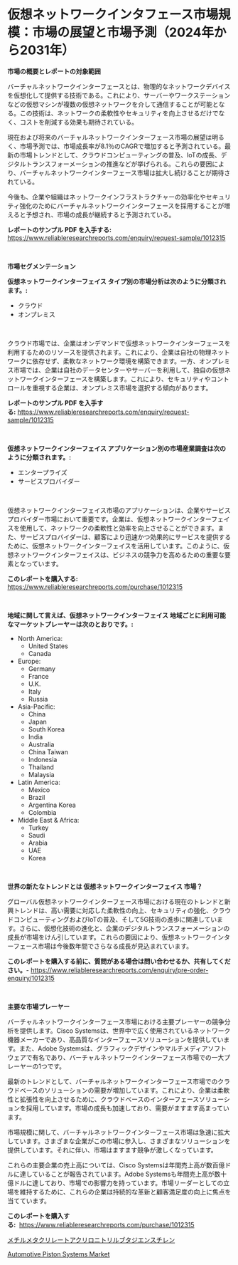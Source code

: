 <p><h1>仮想ネットワークインタフェース市場規模：市場の展望と市場予測（2024年から2031年）</h1></p><p><strong>市場の概要とレポートの対象範囲</strong></p>
<p><p>バーチャルネットワークインターフェースとは、物理的なネットワークデバイスを仮想化して提供する技術である。これにより、サーバーやワークステーションなどの仮想マシンが複数の仮想ネットワークを介して通信することが可能となる。この技術は、ネットワークの柔軟性やセキュリティを向上させるだけでなく、コストを削減する効果も期待されている。</p><p>現在および将来のバーチャルネットワークインターフェース市場の展望は明るく、市場予測では、市場成長率が8.1％のCAGRで増加すると予測されている。最新の市場トレンドとして、クラウドコンピューティングの普及、IoTの成長、デジタルトランスフォーメーションの推進などが挙げられる。これらの要因により、バーチャルネットワークインターフェース市場は拡大し続けることが期待されている。</p><p>今後も、企業や組織はネットワークインフラストラクチャーの効率化やセキュリティ強化のためにバーチャルネットワークインターフェースを採用することが増えると予想され、市場の成長が継続すると予測されている。</p></p>
<p><strong>レポートのサンプル PDF を入手する:</strong> <a href="https://www.reliableresearchreports.com/enquiry/request-sample/1012315">https://www.reliableresearchreports.com/enquiry/request-sample/1012315</a></p>
<p>&nbsp;</p>
<p><strong>市場セグメンテーション</strong></p>
<p><strong>仮想ネットワークインターフェイス タイプ別の市場分析は次のように分類されます。:</strong></p>
<p><ul><li>クラウド</li><li>オンプレミス</li></ul></p>
<p>&nbsp;</p>
<p><p>クラウド市場では、企業はオンデマンドで仮想ネットワークインターフェースを利用するためのリソースを提供されます。これにより、企業は自社の物理ネットワークに依存せず、柔軟なネットワーク環境を構築できます。一方、オンプレミス市場では、企業は自社のデータセンターやサーバーを利用して、独自の仮想ネットワークインターフェースを構築します。これにより、セキュリティやコントロールを重視する企業は、オンプレミス市場を選択する傾向があります。</p></p>
<p><strong>レポートのサンプル PDF を入手する:</strong>&nbsp;<a href="https://www.reliableresearchreports.com/enquiry/request-sample/1012315">https://www.reliableresearchreports.com/enquiry/request-sample/1012315</a></p>
<p>&nbsp;</p>
<p><strong> 仮想ネットワークインターフェイス アプリケーション別の市場産業調査は次のように分類されます。:</strong></p>
<p><ul><li>エンタープライズ</li><li>サービスプロバイダー</li></ul></p>
<p>&nbsp;</p>
<p><p>仮想ネットワークインターフェイス市場のアプリケーションは、企業やサービスプロバイダー市場において重要です。企業は、仮想ネットワークインターフェイスを使用して、ネットワークの柔軟性と効率を向上させることができます。また、サービスプロバイダーは、顧客により迅速かつ効果的にサービスを提供するために、仮想ネットワークインターフェイスを活用しています。このように、仮想ネットワークインターフェイスは、ビジネスの競争力を高めるための重要な要素となっています。</p></p>
<p><strong>このレポートを購入する:</strong>&nbsp; <a href="https://www.reliableresearchreports.com/purchase/1012315">https://www.reliableresearchreports.com/purchase/1012315</a></p>
<p>&nbsp;</p>
<p><strong>地域に関して言えば、仮想ネットワークインターフェイス 地域ごとに利用可能なマーケットプレーヤーは次のとおりです。:</strong></p>
<p><ul>
    <li>
        North America:
        <ul>
            <li>United States</li>
            <li>Canada</li>
        </ul>
    </li>
    <li>
        Europe:
        <ul>
            <li>Germany</li>
            <li>France</li>
            <li>U.K.</li>
            <li>Italy</li>
            <li>Russia</li>
        </ul>
    </li>
    <li>
        Asia-Pacific:
        <ul>
            <li>China</li>
            <li>Japan</li>
            <li>South Korea</li>
            <li>India</li>
            <li>Australia</li>
            <li>China Taiwan</li>
            <li>Indonesia</li>
            <li>Thailand</li>
            <li>Malaysia</li>
        </ul>
    </li>
    <li>
        Latin America:
        <ul>
            <li>Mexico</li>
            <li>Brazil</li>
            <li>Argentina Korea</li>
            <li>Colombia</li>
        </ul>
    </li>
    <li>
        Middle East & Africa:
        <ul>
            <li>Turkey</li>
            <li>Saudi</li>
            <li>Arabia</li>
            <li>UAE</li>
            <li>Korea</li>
        </ul>
    </li>
    </ul></p>
<p>&nbsp;</p>
<p><strong>世界の新たなトレンドとは 仮想ネットワークインターフェイス 市場？</strong></p>
<p><p>グローバル仮想ネットワークインターフェース市場における現在のトレンドと新興トレンドは、高い需要に対応した柔軟性の向上、セキュリティの強化、クラウドコンピューティングおよびIoTの普及、そして5G技術の進歩に関連しています。さらに、仮想化技術の進化と、企業のデジタルトランスフォーメーションの成長が市場をけん引しています。これらの要因により、仮想ネットワークインターフェース市場は今後数年間でさらなる成長が見込まれています。</p></p>
<p><strong>このレポートを購入する前に、質問がある場合は問い合わせるか、共有してください。</strong>- <a href="https://www.reliableresearchreports.com/enquiry/pre-order-enquiry/1012315">https://www.reliableresearchreports.com/enquiry/pre-order-enquiry/1012315</a></p>
<p>&nbsp;</p>
<p><strong>主要な市場プレーヤー</strong></p>
<p><p>バーチャルネットワークインターフェース市場における主要プレーヤーの競争分析を提供します。Cisco Systemsは、世界中で広く使用されているネットワーク機器メーカーであり、高品質なインターフェースソリューションを提供しています。また、Adobe Systemsは、グラフィックデザインやマルチメディアソフトウェアで有名であり、バーチャルネットワークインターフェース市場での一大プレーヤーの1つです。</p><p>最新のトレンドとして、バーチャルネットワークインターフェース市場でのクラウドベースのソリューションの需要が増加しています。これにより、企業は柔軟性と拡張性を向上させるために、クラウドベースのインターフェースソリューションを採用しています。市場の成長も加速しており、需要がますます高まっています。</p><p>市場規模に関して、バーチャルネットワークインターフェース市場は急速に拡大しています。さまざまな企業がこの市場に参入し、さまざまなソリューションを提供しています。それに伴い、市場はますます競争が激しくなっています。</p><p>これらの主要企業の売上高については、Cisco Systemsは年間売上高が数百億ドルに達していることが報告されています。Adobe Systemsも年間売上高が数十億ドルに達しており、市場での影響力を持っています。市場リーダーとしての立場を維持するために、これらの企業は持続的な革新と顧客満足度の向上に焦点を当てています。</p></p>
<p><strong>このレポートを購入する:</strong>&nbsp;&nbsp;<a href="https://www.reliableresearchreports.com/purchase/1012315">https://www.reliableresearchreports.com/purchase/1012315</a></p>
<p><p><a href="https://github.com/SarahFahey88/Market-Research-Report-List-1/blob/main/13066366157.md">メチルメタクリレートアクリロニトリルブタジエンスチレン</a></p><p><a href="https://full-wildebeest-80b.notion.site/Automotive-Piston-Systems-Market-Centers-on-Aspects-such-as-Market-Growth-Market-Share-Market-Oppo-f70059569c8648c49177bc7694a09ebd">Automotive Piston Systems Market</a></p></p>